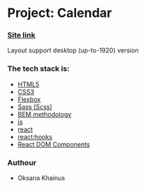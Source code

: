 # Project: Calendar

### [Site link](https://oksanas1.github.io/google-calendar-react/)

Layout support desktop (up-to-1920) version

### The tech stack is:

- [HTML5](https://en.wikipedia.org/wiki/HTML5)
- [CSS3](https://en.wikipedia.org/wiki/CSS)
- [Flexbox](https://en.wikipedia.org/wiki/CSS_Flexible_Box_Layout)
- [Sass (Scss)](https://sass-lang.com/)
- [BEM methodology](https://en.bem.info/methodology/)
- [js](https://developer.mozilla.org/)
- [react](https://react.dev/)
- [react:hooks](https://react.dev/reference/react/hooks)
- [React DOM Components](https://react.dev/reference/react-dom/components)

### Authour

- Oksana Khainus
